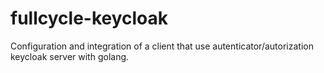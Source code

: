 # fullcycle-keycloak

Configuration and integration of a client that use autenticator/autorization keycloak server with golang.
